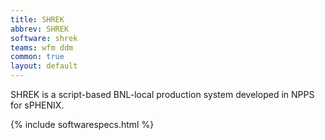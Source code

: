 ```yaml
---
title: SHREK
abbrev: SHREK
software: shrek
teams: wfm ddm
common: true
layout: default
---
```


SHREK is a script-based BNL-local production system developed in NPPS for sPHENIX.

{% include softwarespecs.html %}
